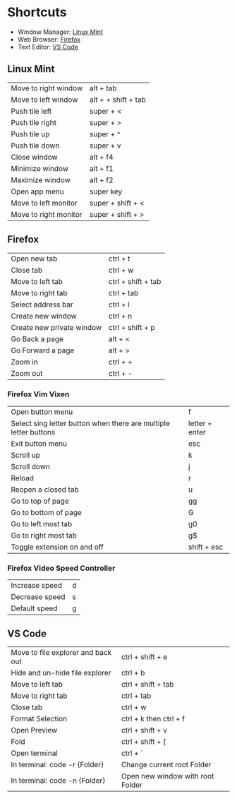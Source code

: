 # Shortcuts

- Window Manager: [Linux Mint](#linux-mint)
- Web Browser: [Firefox](#firefox)
- Text Editor: [VS Code](#vs-code)

## Linux Mint

|                       |                     |
|-----------------------|---------------------|
| Move to right window  | alt + tab           |
| Move to left window   | alt + + shift + tab |
| Push tile left        | super + <           |
| Push tile right       | super + >           |
| Push tile up          | super + ^           |
| Push tile down        | super + v           |
| Close window          | alt + f4            |
| Minimize window       | alt + f1            |
| Maximize window       | alt + f2            |
| Open app menu         | super key           |
| Move to left monitor  | super + shift + <   |
| Move to right monitor | super + shift + >   |

## Firefox

|                           |                    |
|---------------------------|--------------------|
| Open new tab              | ctrl + t           |
| Close tab                 | ctrl + w           |
| Move to left tab          | ctrl + shift + tab |
| Move to right tab         | ctrl + tab         |
| Select address bar        | ctrl + l           |
| Create new window         | ctrl + n           |
| Create new private window | ctrl + shift + p   |
| Go Back a page            | alt + <            |
| Go Forward a page         | alt + >            |
| Zoom in                   | ctrl + +           |
| Zoom out                  | ctrl + -           |

### Firefox Vim Vixen

|                                                                  |                |
|------------------------------------------------------------------|----------------|
| Open button menu                                                 | f              |
| Select sing letter button when there are multiple letter buttons | letter + enter |
| Exit button menu                                                 | esc            |
| Scroll up                                                        | k              |
| Scroll down                                                      | j              |
| Reload                                                           | r              |
| Reopen a closed tab                                              | u              |
| Go to top of page                                                | gg             |
| Go to bottom of page                                             | G              |
| Go to left most tab                                              | g0             |
| Go to right most tab                                             | g$             |
| Toggle extension on and off                                      | shift + esc    |


### Firefox Video Speed Controller

|                |   |
|----------------|---|
| Increase speed | d |
| Decrease speed | s |
| Default speed  | g |


## VS Code

|                                    |                                  |
|------------------------------------|----------------------------------|
| Move to file explorer and back out | ctrl + shift + e                 |
| Hide and un-hide file explorer     | ctrl + b                         |
| Move to left tab                   | ctrl + shift + tab               |
| Move to right tab                  | ctrl + tab                       |
| Close tab                          | ctrl + w                         |
| Format Selection                   | ctrl + k then ctrl + f           |
| Open Preview                       | ctrl + shift + v                 |
| Fold                               | ctrl + shift + [                 |
| Open terminal                      | ctrl + `                         |
| In terminal: code -r {Folder}      | Change current root Folder       |
| In terminal: code -n {Folder}      | Open new window with root Folder |
